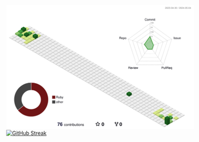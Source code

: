 ![](./profile-3d-contrib/profile-green-animate.svg)
[![GitHub Streak](https://streak-stats.demolab.com/?user=parastooveisi)](https://git.io/streak-stats)
<!--
**parastooveisi/parastooveisi** is a ✨ _special_ ✨ repository because its `README.md` (this file) appears on your GitHub profile.

Here are some ideas to get you started:

- 🔭 I’m currently working on ...
- 🌱 I’m currently learning ...
- 👯 I’m looking to collaborate on ...
- 🤔 I’m looking for help with ...
- 💬 Ask me about ...
- 📫 How to reach me: ...
- 😄 Pronouns: ...
- ⚡ Fun fact: ...
-->

